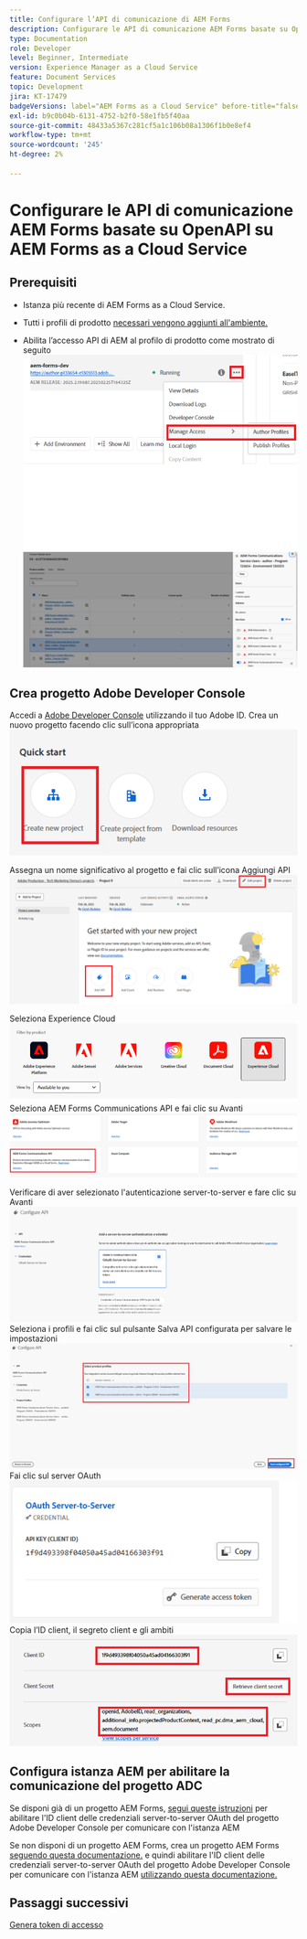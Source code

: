 ```yaml
---
title: Configurare l’API di comunicazione di AEM Forms
description: Configurare le API di comunicazione AEM Forms basate su OpenAPI per l’autenticazione server-to-server
type: Documentation
role: Developer
level: Beginner, Intermediate
version: Experience Manager as a Cloud Service
feature: Document Services
topic: Development
jira: KT-17479
badgeVersions: label="AEM Forms as a Cloud Service" before-title="false"
exl-id: b9c0b04b-6131-4752-b2f0-58e1fb5f40aa
source-git-commit: 48433a5367c281cf5a1c106b08a1306f1b0e8ef4
workflow-type: tm+mt
source-wordcount: '245'
ht-degree: 2%

---
```


# Configurare le API di comunicazione AEM Forms basate su OpenAPI su AEM Forms as a Cloud Service

## Prerequisiti

* Istanza più recente di AEM Forms as a Cloud Service.
* Tutti i profili di prodotto [ necessari vengono aggiunti all&#39;ambiente.](https://experienceleague.adobe.com/it/docs/experience-manager-learn/cloud-service/aem-apis/invoke-openapi-based-aem-apis)

* Abilita l’accesso API di AEM al profilo di prodotto come mostrato di seguito
  ![profilo_prodotto1](assets/product-profiles1.png)
  ![profilo_prodotto](assets/product-profiles.png)

## Crea progetto Adobe Developer Console

Accedi a [Adobe Developer Console](https://developer.adobe.com/console/) utilizzando il tuo Adobe ID.
Crea un nuovo progetto facendo clic sull’icona appropriata
![nuovo-progetto](assets/new-project.png)

Assegna un nome significativo al progetto e fai clic sull’icona Aggiungi API
![nuovo-progetto](assets/new-project2.png)

Seleziona Experience Cloud
![nuovo-progetto3](assets/new-project3.png)
Seleziona AEM Forms Communications API e fai clic su Avanti
![nuovo-progetto4](assets/new-project4.png)

Verificare di aver selezionato l&#39;autenticazione server-to-server e fare clic su Avanti
![nuovo-progetto5](assets/new-project5.png)
Seleziona i profili e fai clic sul pulsante Salva API configurata per salvare le impostazioni
![nuovo-progetto6](assets/new-project6.png)
Fai clic sul server OAuth
![nuovo-progetto7](assets/new-project7.png)
Copia l’ID client, il segreto client e gli ambiti
![nuovo-progetto8](assets/new-project8.png)

## Configura istanza AEM per abilitare la comunicazione del progetto ADC

Se disponi già di un progetto AEM Forms, [segui queste istruzioni](https://experienceleague.adobe.com/it/docs/experience-manager-learn/cloud-service/aem-apis/invoke-openapi-based-aem-apis) per abilitare l&#39;ID client delle credenziali server-to-server OAuth del progetto Adobe Developer Console per comunicare con l&#39;istanza AEM

Se non disponi di un progetto AEM Forms, crea un progetto AEM Forms [ seguendo questa documentazione.](https://experienceleague.adobe.com/it/docs/experience-manager-learn/cloud-service/forms/developing-for-cloud-service/getting-started) e quindi abilitare l&#39;ID client delle credenziali server-to-server OAuth del progetto Adobe Developer Console per comunicare con l&#39;istanza AEM [utilizzando questa documentazione.](https://experienceleague.adobe.com/it/docs/experience-manager-learn/cloud-service/aem-apis/invoke-openapi-based-aem-apis)


## Passaggi successivi

[Genera token di accesso](./generate-access-token.md)

